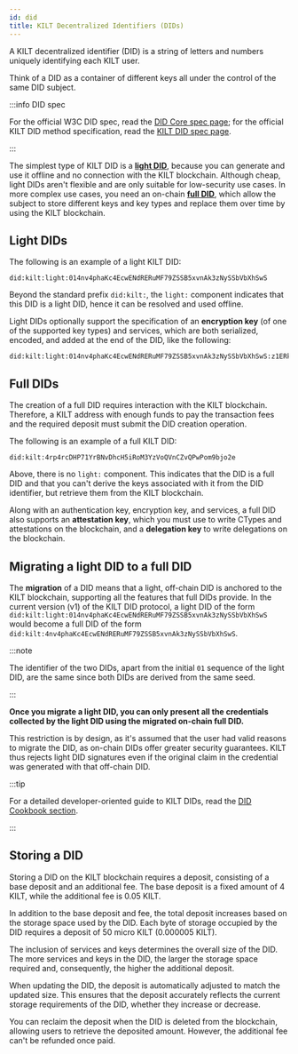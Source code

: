 ```yaml
---
id: did
title: KILT Decentralized Identifiers (DIDs)
---
```


A KILT decentralized identifier (DID) is a string of letters and numbers uniquely identifying each KILT user.

Think of a DID as a container of different keys all under the control of the same DID subject.

:::info DID spec

For the official W3C DID spec, read the [DID Core spec page](https://www.w3.org/TR/did-core/); for the official KILT DID method specification, read the [KILT DID spec page](https://github.com/KILTprotocol/spec-kilt-did).

:::

The simplest type of KILT DID is a **[light DID](#light-dids)**, because you can generate and use it offline and no connection with the KILT blockchain.
Although cheap, light DIDs aren't flexible and are only suitable for low-security use cases.
In more complex use cases, you need an on-chain **[full DID](#full-dids)**, which allow the subject to store different keys and key types and replace them over time by using the KILT blockchain.

## Light DIDs

The following is an example of a light KILT DID:

```
did:kilt:light:014nv4phaKc4EcwENdRERuMF79ZSSB5xvnAk3zNySSbVbXhSwS
```

Beyond the standard prefix `did:kilt:`, the `light:` component indicates that this DID is a light DID, hence it can be resolved and used offline.

<!-- TODO: What is a service? -->

Light DIDs optionally support the specification of an **encryption key** (of one of the supported key types) and services, which are both serialized, encoded, and added at the end of the DID, like the following:

```
did:kilt:light:014nv4phaKc4EcwENdRERuMF79ZSSB5xvnAk3zNySSbVbXhSwS:z1ERkVVjngcarMbJn6YssB1PYULescQneSSEfCTJwYbzT2aK8fzH5WPsp3G4UVuLWWfsTayketnFV74YCnyboHBUvqEs6J8jdYY5dK2XeqCCs653Sf9XVH4RN2WvPrDFZXzzKf3KigvcaE7kkaEwLZvcas3U1M2ZDZCajDG71winwaRNrDtcqkJL9V6Q5yKNWRacw7hJ58d
```

## Full DIDs

The creation of a full DID requires interaction with the KILT blockchain.
Therefore, a KILT address with enough funds to pay the transaction fees and the required deposit must submit the DID creation operation.

The following is an example of a full KILT DID:

```
did:kilt:4rp4rcDHP71YrBNvDhcH5iRoM3YzVoQVnCZvQPwPom9bjo2e
```

Above, there is no `light:` component. This indicates that the DID is a full DID and that you can't derive the keys associated with it from the DID identifier, but retrieve them from the KILT blockchain.

Along with an authentication key, encryption key, and services, a full DID also supports an **attestation key**, which you must use to write CTypes and attestations on the blockchain, and a **delegation key** to write delegations on the blockchain.

## Migrating a light DID to a full DID

The **migration** of a DID means that a light, off-chain DID is anchored to the KILT blockchain, supporting all the features that full DIDs provide.
In the current version (v1) of the KILT DID protocol, a light DID of the form `did:kilt:light:014nv4phaKc4EcwENdRERuMF79ZSSB5xvnAk3zNySSbVbXhSwS` would become a full DID of the form `did:kilt:4nv4phaKc4EcwENdRERuMF79ZSSB5xvnAk3zNySSbVbXhSwS`.

:::note

The identifier of the two DIDs, apart from the initial `01` sequence of the light DID, are the same since both DIDs are derived from the same seed.

:::

**Once you migrate a light DID, you can only present all the credentials collected by the light DID using the migrated on-chain full DID.**

This restriction is by design, as it's assumed that the user had valid reasons to migrate the DID, as on-chain DIDs offer greater security guarantees.
KILT thus rejects light DID signatures even if the original claim in the credential was generated with that off-chain DID.

:::tip

For a detailed developer-oriented guide to KILT DIDs, read the [DID Cookbook section](../develop/01_sdk/02_cookbook/01_dids/01_light_did_creation.md).

:::

## Storing a DID

Storing a DID on the KILT blockchain requires a deposit, consisting of a base deposit and an additional fee. The base deposit is a fixed amount of 4 KILT, while the additional fee is 0.05 KILT.

In addition to the base deposit and fee, the total deposit increases based on the storage space used by the DID. Each byte of storage occupied by the DID requires a deposit of 50 micro KILT (0.000005 KILT).

The inclusion of services and keys determines the overall size of the DID. The more services and keys in the DID, the larger the storage space required and, consequently, the higher the additional deposit.

When updating the DID, the deposit is automatically adjusted to match the updated size. This ensures that the deposit accurately reflects the current storage requirements of the DID, whether they increase or decrease.

You can reclaim the deposit when the DID is deleted from the blockchain, allowing users to retrieve the deposited amount. However, the additional fee can't be refunded once paid.